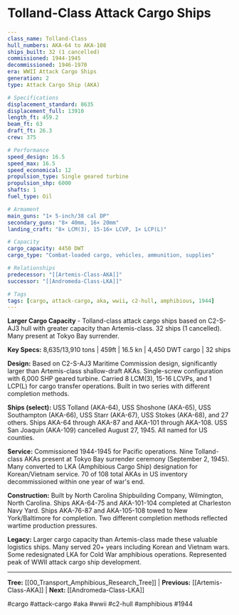# Tolland-Class Attack Cargo Ships

```yaml
---
class_name: Tolland-Class
hull_numbers: AKA-64 to AKA-108
ships_built: 32 (1 cancelled)
commissioned: 1944-1945
decommissioned: 1946-1970
era: WWII Attack Cargo Ships
generation: 2
type: Attack Cargo Ship (AKA)

# Specifications
displacement_standard: 8635
displacement_full: 13910
length_ft: 459.2
beam_ft: 63
draft_ft: 26.3
crew: 375

# Performance
speed_design: 16.5
speed_max: 16.5
speed_economical: 12
propulsion_type: Single geared turbine
propulsion_shp: 6000
shafts: 1
fuel_type: Oil

# Armament
main_guns: "1× 5-inch/38 cal DP"
secondary_guns: "8× 40mm, 16× 20mm"
landing_craft: "8× LCM(3), 15-16× LCVP, 1× LCP(L)"

# Capacity
cargo_capacity: 4450 DWT
cargo_type: "Combat-loaded cargo, vehicles, ammunition, supplies"

# Relationships
predecessor: "[[Artemis-Class-AKA]]"
successor: "[[Andromeda-Class-LKA]]"

# Tags
tags: [cargo, attack-cargo, aka, wwii, c2-hull, amphibious, 1944]
---
```

**Larger Cargo Capacity** - Tolland-class attack cargo ships based on C2-S-AJ3 hull with greater capacity than Artemis-class. 32 ships (1 cancelled). Many present at Tokyo Bay surrender.

**Key Specs:** 8,635/13,910 tons | 459ft | 16.5 kn | 4,450 DWT cargo | 32 ships

**Design:** Based on C2-S-AJ3 Maritime Commission design, significantly larger than Artemis-class shallow-draft AKAs. Single-screw configuration with 6,000 SHP geared turbine. Carried 8 LCM(3), 15-16 LCVPs, and 1 LCP(L) for cargo transfer operations. Built in two series with different completion methods.

**Ships (select):** USS Tolland (AKA-64), USS Shoshone (AKA-65), USS Southampton (AKA-66), USS Starr (AKA-67), USS Stokes (AKA-68), and 27 others. Ships AKA-64 through AKA-87 and AKA-101 through AKA-108. USS San Joaquin (AKA-109) cancelled August 27, 1945. All named for US counties.

**Service:** Commissioned 1944-1945 for Pacific operations. Nine Tolland-class AKAs present at Tokyo Bay surrender ceremony (September 2, 1945). Many converted to LKA (Amphibious Cargo Ship) designation for Korean/Vietnam service. 70 of 108 total AKAs in US inventory decommissioned within one year of war's end.

**Construction:** Built by North Carolina Shipbuilding Company, Wilmington, North Carolina. Ships AKA-64-75 and AKA-101-104 completed at Charleston Navy Yard. Ships AKA-76-87 and AKA-105-108 towed to New York/Baltimore for completion. Two different completion methods reflected wartime production pressures.

**Legacy:** Larger cargo capacity than Artemis-class made these valuable logistics ships. Many served 20+ years including Korean and Vietnam wars. Some redesignated LKA for Cold War amphibious operations. Represented peak of WWII attack cargo ship development.

---
**Tree:** [[00_Transport_Amphibious_Research_Tree]] | **Previous:** [[Artemis-Class-AKA]] | **Next:** [[Andromeda-Class-LKA]]

#cargo #attack-cargo #aka #wwii #c2-hull #amphibious #1944
